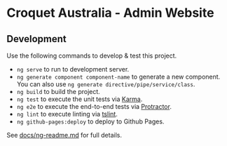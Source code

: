 # Croquet Australia - Admin Website

## Development

Use the following commands to develop & test this project.

- `ng serve` to run to development server.
- `ng generate component component-name` to generate a new component. You can also use `ng generate directive/pipe/service/class`.
- `ng build` to build the project.
- `ng test` to execute the unit tests via [Karma](https://karma-runner.github.io).
- `ng e2e` to execute the end-to-end tests via [Protractor](http://www.protractortest.org/). 
- `ng lint` to execute linting via [tslint](https://palantir.github.io/tslint/).
- `ng github-pages:deploy` to deploy to Github Pages.

See [docs/ng-readme.md](./docs/ng-readme.md) for full details.
